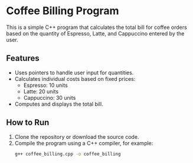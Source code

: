 # Coffee Billing Program

This is a simple C++ program that calculates the total bill for coffee orders based on the quantity of Espresso, Latte, and Cappuccino entered by the user.

## Features

- Uses pointers to handle user input for quantities.
- Calculates individual costs based on fixed prices:
  - Espresso: 10 units
  - Latte: 20 units
  - Cappuccino: 30 units
- Computes and displays the total bill.

## How to Run

1. Clone the repository or download the source code.
2. Compile the program using a C++ compiler, for example:
   ```bash
   g++ coffee_billing.cpp -o coffee_billing
